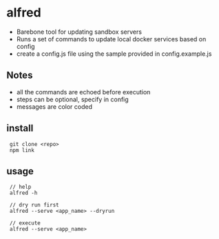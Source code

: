 # alfred

- Barebone tool for updating sandbox servers
- Runs a set of commands to update local docker services based on config
- create a config.js file using the sample provided in config.example.js

## Notes

- all the commands are echoed before execution
- steps can be optional, specify in config
- messages are color coded

## install

     git clone <repo>
     npm link

## usage

     // help
     alfred -h 

     // dry run first
     alfred --serve <app_name> --dryrun

     // execute
     alfred --serve <app_name>

